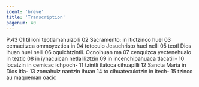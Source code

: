 ```yaml
---
ident: 'breve'
title: 'Transcription'
pagenum: 40
---
```

P.43
01  tililoni teotlamahuizolli
02  Sacramento: in itictzinco huel
03  cemacitzca ommoyeztica in
04  totecuio Jesuchristo huel nelli
05  teotl Dios ihuan huel nelli
06  oquichtzintli. Ocnoihuan ma 
07  cenquizca yectenehualo in teztic
08  in iynacuican netlaliliztzin
09  in incenchipahuaca tlacatili-
10  locatzin in cemicac ichpoch-
11  tzintli tlatoca cihuapilli
12  Sancta Maria in Dios itla-
13  zomahuiz nantzin ihuan
14  to cihuatecuiotzin in itech-
15  tzinco au maqueman oacic
